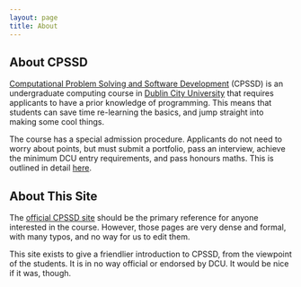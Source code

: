 ```yaml
---
layout: page
title: About
---
```

## About CPSSD

[Computational Problem Solving and Software Development](https://cpssd.net/) (CPSSD) is an undergraduate computing course in [Dublin City University](http://dcu.ie) that requires applicants to have a prior knowledge of programming. This means that students can save time re-learning the basics, and jump straight into making some cool things.

The course has a special admission procedure. Applicants do not need to worry about points, but must submit a portfolio, pass an interview, achieve the minimum DCU entry requirements, and pass honours maths. This is outlined in detail [here](http://www.computing.dcu.ie/undergraduate/pssd/portfolio-interview).

## About This Site
The [official CPSSD site](http://www.computing.dcu.ie/undergraduate/pssd/computational-problem-solving-software-development-cpssd) should be the primary reference for anyone interested in the course. However, those pages are very dense and formal, with many typos, and no way for us to edit them.

This site exists to give a friendlier introduction to CPSSD, from the viewpoint of the students. It is in no way official or endorsed by DCU. It would be nice if it was, though.
